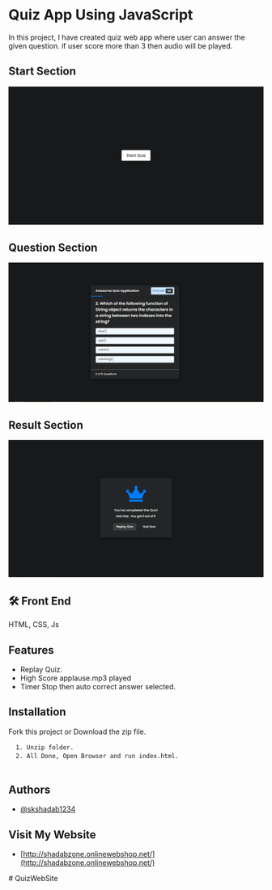 # Quiz App Using JavaScript

In this project, I have created quiz web app where user can answer the given question. if user score more than 3 then audio will be played.


## Start Section

![Home Screen](https://github.com/skshadab1234/Quiz-App-JavaScript/blob/main/1.PNG)

## Question Section

![Question Screen](https://github.com/skshadab1234/Quiz-App-JavaScript/blob/main/2.PNG)

## Result Section

![Result Screen](https://github.com/skshadab1234/Quiz-App-JavaScript/blob/main/3.PNG)



## 🛠 Front End
HTML, CSS, Js

## Features

- Replay Quiz.
- High Score applause.mp3 played
- Timer Stop then auto correct answer selected.

## Installation

Fork this project or Download the zip file.

```bash
  1. Unzip folder.
  2. All Done, Open Browser and run index.html.
  
```
    
## Authors

- [@skshadab1234](https://github.com/skshadab1234/)


## Visit My Website

- [http://shadabzone.onlinewebshop.net/](http://shadabzone.onlinewebshop.net/)


#   Q u i z W e b S i t e 
 
 